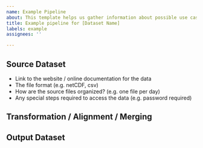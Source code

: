 ```yaml
---
name: Example Pipeline
about: This template helps us gather information about possible use cases for pangeo-forge
title: Example pipeline for [Dataset Name]
labels: example
assignees: ''

---
```


<!--
This template is to describe a potential pipeline for Pangeo Forge to create analysis-ready, cloud-optimized data from an upstream data repository.

A pipeline has three basic stages:
1. Download the source files from the upstream repository in whatever format they are stored.
2. Perform any transformations that are needed in order to make the data "analysis ready." 
3. Write out a new dataset in a cloud optimized format
--> 

## Source Dataset

<!-- Describe your dataset in a few sentences below. -->

<!-- Please also provide the following information by editing the list below. -->

- Link to the website / online documentation for the data
- The file format (e.g. netCDF, csv)
- How are the source files organized? (e.g. one file per day)
- Any special steps required to access the data (e.g. password required)

## Transformation / Alignment / Merging 

<!-- 
Describe below how the files should be combined into one analysis-ready dataset.
For example, "the files should be concatenated along the time dimension."
Are there any other transformations or checks that should be performed to make the data more "analysis ready"?
-->


## Output Dataset

<!--
How do you want the output of the pipeline to be stored?
Cloud optimized formats such as zarr, tiledb, or parquet are recommended.
If possible, provide details on how you would like the output to be structured
(e.g. number of different output datasets, chunk / partition size, etc.)
-->
